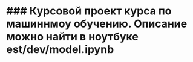 # ### Курсовой проект курса по машиннмоу обучению. Описание можно найти в ноутбуке est/dev/model.ipynb

